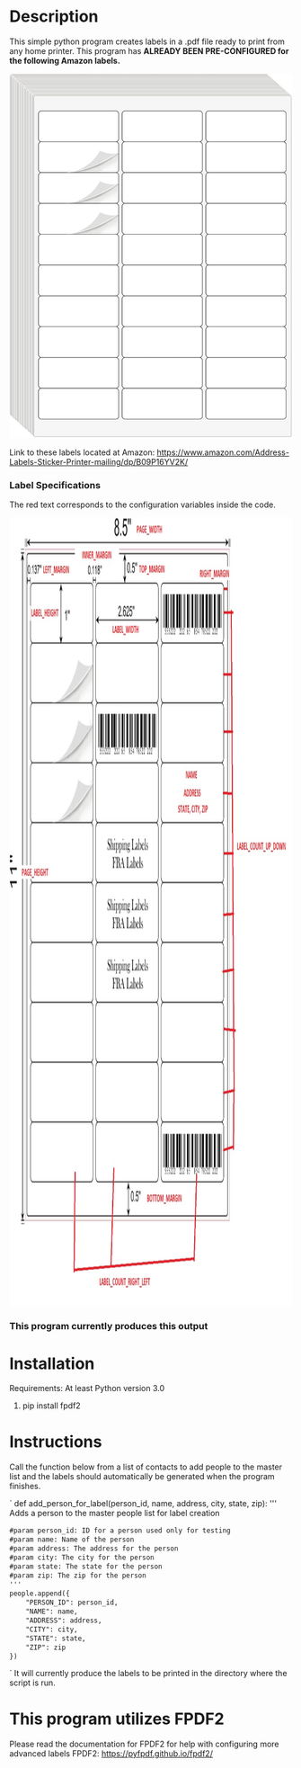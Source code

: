 # Description

This simple python program creates labels in a .pdf file ready to print from any home printer. This program has **ALREADY BEEN PRE-CONFIGURED for the following Amazon labels.**

[logo]: amazon_logo.jpg "Configured for these labels available at Amazon"

![Amazon Logos][logo]

Link to these labels located at Amazon: https://www.amazon.com/Address-Labels-Sticker-Printer-mailing/dp/B09P16YV2K/

<p align="center">
    <h3>Label Specifications</h3>
    The red text corresponds to the configuration variables inside the code.
</p>

<p align="center">
  <img width="1568" height="1403" alt="Label Specification" src="label_description.jpg">
</p>

<p align="center">
    <h3>This program currently produces this output</h3>
</p>

# Installation

Requirements: At least Python version 3.0

1. pip install fpdf2

# Instructions

Call the function below from a list of contacts to add people to the master list and the labels should automatically be generated when the program finishes.

`
def add_person_for_label(person_id, name, address, city, state, zip):
    '''
    Adds a person to the master people list for label creation

    #param person_id: ID for a person used only for testing
    #param name: Name of the person
    #param address: The address for the person
    #param city: The city for the person
    #param state: The state for the person
    #param zip: The zip for the person
    '''
    people.append({
        "PERSON_ID": person_id,
        "NAME": name,
        "ADDRESS": address,
        "CITY": city,
        "STATE": state,
        "ZIP": zip
    })
`
It will currently produce the labels to be printed in the directory where the script is run.

# This program utilizes FPDF2

Please read the documentation for FPDF2 for help with configuring more advanced labels
FPDF2: https://pyfpdf.github.io/fpdf2/
